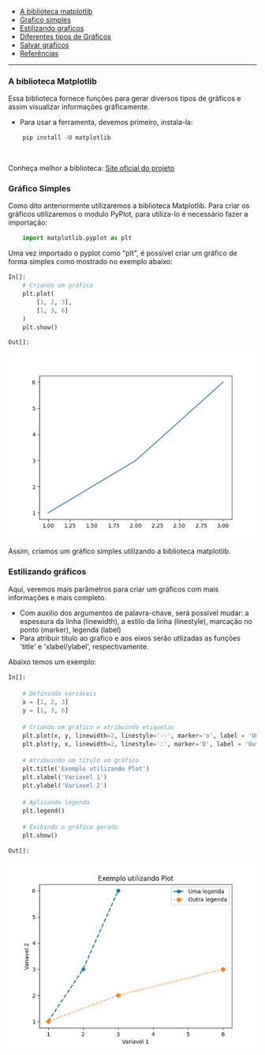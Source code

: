 - [A biblioteca matplotlib](#a-biblioteca-matplotlib)
- [Grafico simples](#grafico-simples)
- [Estilizando graficos](#estilizando-graficos)
- [Diferentes tipos de Gráficos]()
- [Salvar graficos]()
- [Referências](#referencias)

----

### A biblioteca Matplotlib

Essa biblioteca fornece funções para gerar diversos tipos de gráficos e assim visualizar informações gráficamente.

- Para usar a ferramenta, devemos primeiro, instala-la:

```python
    pip install -U matplotlib
```
<br>

Conheça melhor a biblioteca:
<a href="https://matplotlib.org/"> Site oficial do projeto</a>

### Gráfico Simples
Como dito anteriormente utilizaremos a biblioteca Matplotlib. Para criar os gráficos utilizaremos o modulo PyPlot, para utiliza-lo é necessário fazer a importação:
```python
    import matplotlib.pyplot as plt
```
Uma vez importado o pyplot como "plt", é possível criar um gráfico de forma simples como mostrado no exemplo abaixo:
```python
In[]:
    # Criando um gráfico
    plt.plot(
        [1, 2, 3], 
        [1, 3, 6]
    )
    plt.show()
```
```python
Out[]:
```
<p align ="center"><img align=center src="plot.png"></p>

Assim, criamos um gráfico simples utilizando a biblioteca matplotlib.

### Estilizando gráficos 
Aqui, veremos mais parâmetros para criar um gráficos com mais informações e mais completo.
* Com auxilio dos argumentos de palavra-chave, será possível mudar: a espessura da linha (linewidth), a estilo da linha (linestyle), marcação no ponto (marker), legenda (label)
* Para atribuir titulo ao grafico e aos eixos serão utlizadas as funções 'title' e 'xlabel/ylabel', respectivamente.

Abaixo temos um exemplo:

```python
In[]:

    # Definindo variáveis
    x = [1, 2, 3]
    y = [1, 3, 6]

    # Criando um gráfico e atribuindo etiquetas
    plt.plot(x, y, linewidth=2, linestyle='--', marker='o', label = 'Uma legenda')
    plt.plot(y, x, linewidth=2, linestyle=':', marker='D', label = 'Outra legenda')

    # Atribuindo um título ao gráfico
    plt.title('Exemplo utilizando Plot')
    plt.xlabel('Variavel 1')
    plt.ylabel('Variavel 2')

    # Aplicando legenda
    plt.legend()

    # Exibindo o gráfico gerado
    plt.show()
```

```python
Out[]:
```
<p align ="center"><img align=center src="plot_aprimorado.png"></p>

